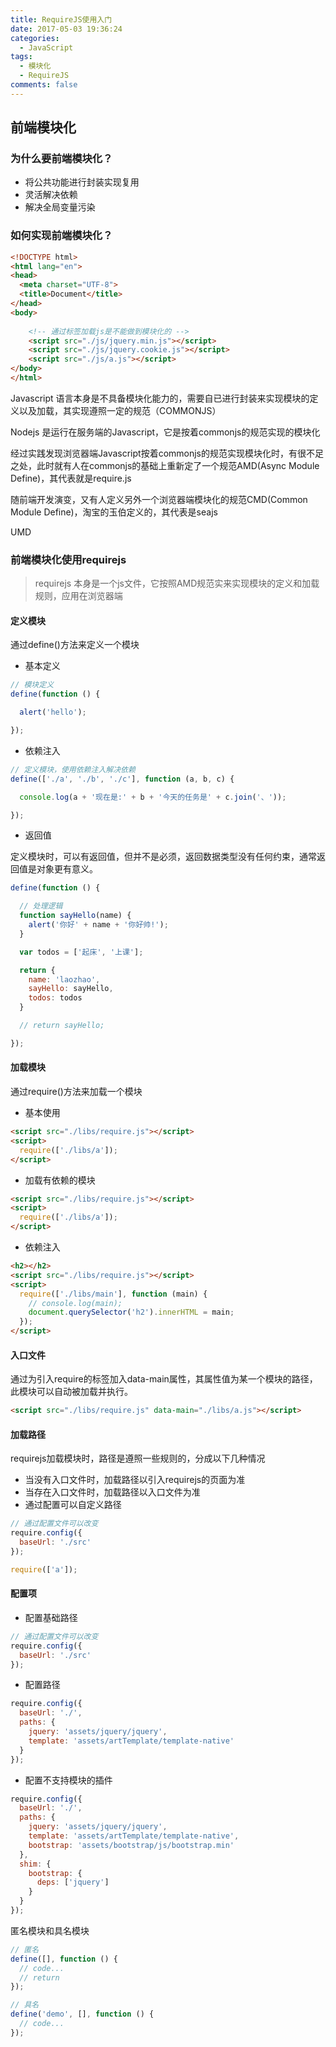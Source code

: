 ```yaml
---
title: RequireJS使用入门
date: 2017-05-03 19:36:24
categories:
  - JavaScript
tags:
  - 模块化
  - RequireJS
comments: false
---
```


## 前端模块化

### 为什么要前端模块化？

* 将公共功能进行封装实现复用
* 灵活解决依赖
* 解决全局变量污染

### 如何实现前端模块化？

```html
<!DOCTYPE html>
<html lang="en">
<head>
  <meta charset="UTF-8">
  <title>Document</title>
</head>
<body>
    
    <!-- 通过标签加载js是不能做到模块化的 -->
    <script src="./js/jquery.min.js"></script>
    <script src="./js/jquery.cookie.js"></script>
    <script src="./js/a.js"></script>
</body>
</html>
```

Javascript 语言本身是不具备模块化能力的，需要自已进行封装来实现模块的定义以及加载，其实现遵照一定的规范（COMMONJS）

Nodejs 是运行在服务端的Javascript，它是按着commonjs的规范实现的模块化

经过实践发现浏览器端Javascript按着commonjs的规范实现模块化时，有很不足之处，此时就有人在commonjs的基础上重新定了一个规范AMD(Async Module Define)，其代表就是require.js

随前端开发演变，又有人定义另外一个浏览器端模块化的规范CMD(Common Module Define)，淘宝的玉伯定义的，其代表是seajs

UMD

### 前端模块化使用requirejs

> requirejs 本身是一个js文件，它按照AMD规范实来实现模块的定义和加载规则，应用在浏览器端

#### 定义模块

通过define()方法来定义一个模块

* 基本定义

```javascript
// 模块定义
define(function () {

  alert('hello');

});
```

* 依赖注入

```javascript
// 定义模块，使用依赖注入解决依赖
define(['./a', './b', './c'], function (a, b, c) {

  console.log(a + '现在是:' + b + '今天的任务是' + c.join('、'));

});
```

* 返回值

定义模块时，可以有返回值，但并不是必须，返回数据类型没有任何约束，通常返回值是对象更有意义。

```javascript
define(function () {

  // 处理逻辑
  function sayHello(name) {
    alert('你好' + name + '你好帅!');
  }

  var todos = ['起床', '上课'];

  return {
    name: 'laozhao',
    sayHello: sayHello,
    todos: todos
  }

  // return sayHello;

});
```

#### 加载模块

通过require()方法来加载一个模块

* 基本使用

```html
<script src="./libs/require.js"></script>
<script>
  require(['./libs/a']);
</script>
```

* 加载有依赖的模块

```html
<script src="./libs/require.js"></script>
<script>
  require(['./libs/a']);
</script>
```

* 依赖注入

```html
<h2></h2>
<script src="./libs/require.js"></script>
<script>
  require(['./libs/main'], function (main) {
    // console.log(main);
    document.querySelector('h2').innerHTML = main;
  });
</script>
```

#### 入口文件

通过为引入require的标签加入data-main属性，其属性值为某一个模块的路径，此模块可以自动被加载并执行。

```html
<script src="./libs/require.js" data-main="./libs/a.js"></script>
```

#### 加载路径

requirejs加载模块时，路径是遵照一些规则的，分成以下几种情况

* 当没有入口文件时，加载路径以引入requirejs的页面为准
* 当存在入口文件时，加载路径以入口文件为准
* 通过配置可以自定义路径

```javascript
// 通过配置文件可以改变
require.config({
  baseUrl: './src'
});

require(['a']);
```

#### 配置项

* 配置基础路径

```javascript
// 通过配置文件可以改变
require.config({
  baseUrl: './src'
});
```

* 配置路径

```javascript
require.config({
  baseUrl: './',
  paths: {
    jquery: 'assets/jquery/jquery',
    template: 'assets/artTemplate/template-native'
  }
});
```

* 配置不支持模块的插件

```javascript
require.config({
  baseUrl: './',
  paths: {
    jquery: 'assets/jquery/jquery',
    template: 'assets/artTemplate/template-native',
    bootstrap: 'assets/bootstrap/js/bootstrap.min'
  },
  shim: {
    bootstrap: {
      deps: ['jquery']
    }
  }
});
```

匿名模块和具名模块

```javascript
// 匿名
define([], function () {
  // code...
  // return 
});

// 具名
define('demo', [], function () {
  // code...
});
```